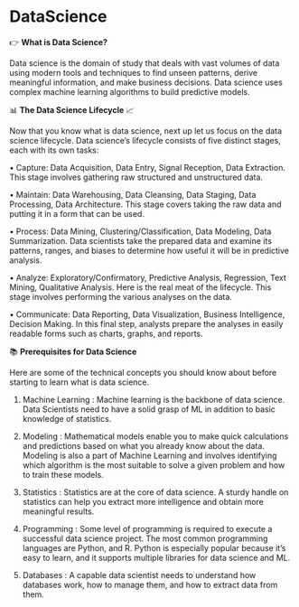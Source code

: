 # DataScience

👉 **What is Data Science?**

Data science is the domain of study that deals with vast volumes of data using modern tools and techniques to find unseen patterns, derive meaningful information, and make business decisions. Data science uses complex machine learning algorithms to build predictive models.

📊 **The Data Science Lifecycle** 📈 

Now that you know what is data science, next up let us focus on the data science lifecycle. Data science’s lifecycle consists of five distinct stages, each with its own tasks:

• Capture: Data Acquisition, Data Entry, Signal Reception, Data Extraction. This stage involves gathering raw structured and unstructured data.

• Maintain: Data Warehousing, Data Cleansing, Data Staging, Data Processing, Data Architecture. This stage covers taking the raw data and putting it in a form that can be used.

• Process: Data Mining, Clustering/Classification, Data Modeling, Data Summarization. Data scientists take the prepared data and examine its patterns, ranges, and biases to determine how useful it will be in predictive analysis.

• Analyze: Exploratory/Confirmatory, Predictive Analysis, Regression, Text Mining, Qualitative Analysis. Here is the real meat of the lifecycle. This stage involves performing the various analyses on the data.

• Communicate: Data Reporting, Data Visualization, Business Intelligence, Decision Making. In this final step, analysts prepare the analyses in easily readable forms such as charts, graphs, and reports.

📚 **Prerequisites for Data Science**

Here are some of the technical concepts you should know about before starting to learn what is data science.

1. Machine Learning : 
Machine learning is the backbone of data science. Data Scientists need to have a solid grasp of ML in addition to basic knowledge of statistics.

2. Modeling : 
Mathematical models enable you to make quick calculations and predictions based on what you already know about the data. Modeling is also a part of Machine Learning and involves identifying which algorithm is the most suitable to solve a given problem and how to train these models.

3. Statistics : 
Statistics are at the core of data science. A sturdy handle on statistics can help you extract more intelligence and obtain more meaningful results.

4. Programming : 
Some level of programming is required to execute a successful data science project. The most common programming languages are Python, and R. Python is especially popular because it’s easy to learn, and it supports multiple libraries for data science and ML.

5. Databases : 
A capable data scientist needs to understand how databases work, how to manage them, and how to extract data from them.
